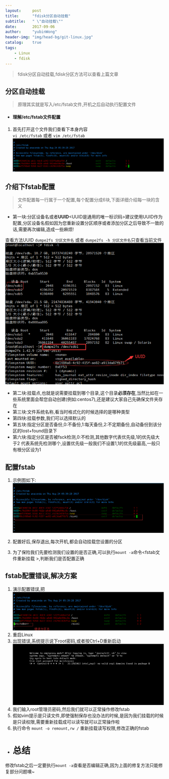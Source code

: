 ```yaml
---
layout:     post
title:      "fdisk分区自动挂载"
subtitle:   " \"自动挂载\""
date:       2017-09-06
author:     "yubinWong"
header-img: "img/head-bg/git-linux.jpg"
catalog:    true
tags:
    - Linux
    - fdisk
---
```


>fdisk分区自动挂载,fdisk分区方法可以查看上篇文章

## 分区自动挂载
> 原理其实就是写入/etc/fstab文件,开机之后自动执行配置文件

- #### 理解/etc/fstab文件配置
1. 首先打开这个文件我们查看下本身内容  
`vi /etc/fstab`   或者   `vim /etc/fstab`  
![查看fstab](/img/linux-fdisk-automatic/1.png)  

## 介绍下fstab配置
> 文件配置每一行属于一个配置,每个配置分成6块,下面详细介绍每一块的含义  

- 第一块:分区设备名或者**UUID**<UUID是通用的唯一标识码>建议使用UUID作为配置,分区设备名假如因为您重新设置分区顺序或者添加分区之后导致不一致的话,需要再次编辑,造成一些麻烦!  

查看方法UUID `dumpe2fs 分区文件名` 或者 `dumpe2fs -h 分区文件名`只查看当前文件
![查看UUID](/img/linux-fdisk-automatic/2.png)  

- 第二块:挂载点,也就是说需要挂载到哪个目录,这个目录**必须存在**,当然比如在一些系统里面会帮您自动创建(例如:centos7),还是建议大家自己先确保文件夹存在
- 第三块:文件系统名称,看当时格式化的时候选择的是哪种类型
- 第四块:挂载参数,我们可以选择默认的
- 第五块:指定分区是否备份,0:不备份,1:每天备份,2:不定期备份,自动备份到该分区的lost+found目录下
- 第六块:指定分区是否被fsck检测,0:不检测,其他数字代表优先级,1的优先级大于2 代表系统先检测哪个,设置优先级一般我们不设置1,1的优先级最高,一般只有根分区设为1

## 配置fstab
1. 示例图如下:
![配置fstab](/img/linux-fdisk-automatic/3.png)  

2. 配置好后,保存退出,每次开机,都会自动挂载您设置的分区
3. 为了保险我们先要检测我们设置的是否正确,可以执行`mount -a`命令<fstab文件重新挂载	>,判断我们是否配置正确

## fstab配置错误,解决方案
1. 演示配置错误,把
![配置fstab](/img/linux-fdisk-automatic/4.png)  
2. 重启Linux
3. 出现错误,系统提示说下root密码,或者按Ctrl+D重新启动
![配置fstab](/img/linux-fdisk-automatic/5.png)  
4. 我们输入root管理员密码,然后我们就可以正常操作修改fstab
5. 假如vim提示是只读文件,即使强制保存也没办法的时候,是因为我们挂载的时候是只读权限,需要重新挂载成可以读写就可以正常操作啦
6. 执行命令 `mount -o remount,rw /` 重新挂载读写权限,修改正确的fstab

- # 总结  
修改fstab之后一定要执行`mount -a`查看是否编辑正确,因为上面的修复方法只能修复部分问题噢~